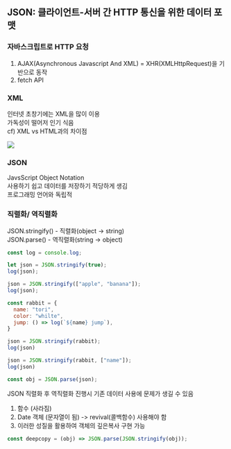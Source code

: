 ## JSON: 클라이언트-서버 간 HTTP 통신을 위한 데이터 포맷

### 자바스크립트로 HTTP 요청
1. AJAX(Asynchronous Javascript And XML) = XHR(XMLHttpRequest)을 기반으로 동작   
2. fetch API

### XML
인터넷 초창기에는 XML을 많이 이용   
가독성이 떨어저 인기 식음   
cf) XML vs HTML과의 차이점   

<img src="http://www.powervision.com/html/events/xml_seminar1/img008.jpg"/>   

### JSON
JavsScript Object Notation   
사용하기 쉽고 데이터를 저장하기 적당하게 생김   
프로그래밍 언어와 독립적   

### 직렬화/ 역직렬화
JSON.stringify() - 직렬화(object -> string)   
JSON.parse() - 역직렬화(string -> object)   
```javascript
const log = console.log;

let json = JSON.stringify(true);
log(json);

json = JSON.stringify(["apple", "banana"]);
log(json);

const rabbit = {
  name: "tori",
  color: "whilte",
  jump: () => log(`${name} jump`),
}

json = JSON.stringify(rabbit);
log(json)

json = JSON.stringify(rabbit, ["name"]);
log(json)

const obj = JSON.parse(json);
```
JSON 직렬화 후 역직렬화 진행시 기존 데이터 사용에 문제가 생길 수 있음   
1. 함수 (사라짐)   
2. Date 객체 (문자열이 됨) -> revival(콜백함수) 사용해야 함
3. 이러한 성질을 활용하여 객체의 깊은복사 구현 가능   

```javascript
const deepcopy = (obj) => JSON.parse(JSON.stringify(obj));
```

